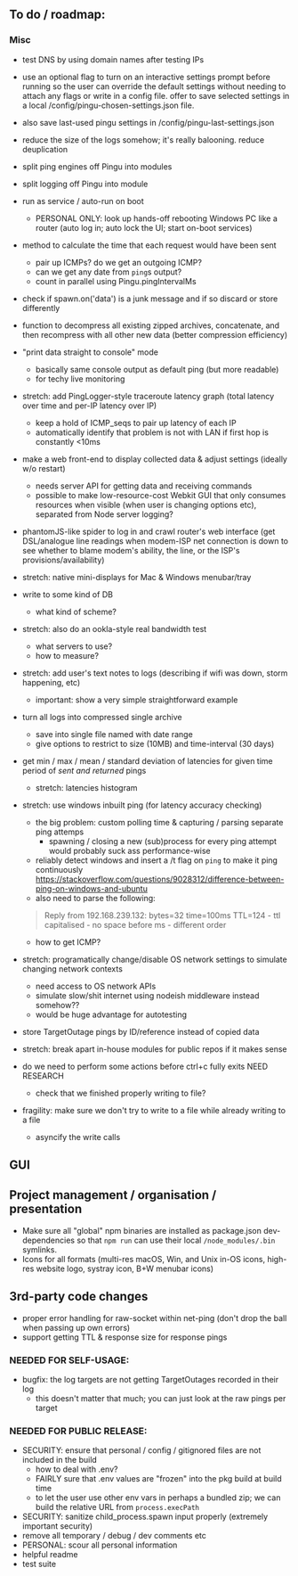 ## To do / roadmap:

### Misc

- test DNS by using domain names after testing IPs

- use an optional flag to turn on an interactive settings prompt before running so the user can override the default settings without needing to attach any flags or write in a config file. offer to save selected settings in a local /config/pingu-chosen-settings.json file. 

- also save last-used pingu settings in /config/pingu-last-settings.json

- reduce the size of the logs somehow; it's really balooning. reduce deuplication

- split ping engines off Pingu into modules

- split logging off Pingu into module

- run as service / auto-run on boot 
	- PERSONAL ONLY: look up hands-off rebooting Windows PC like a router (auto log in; auto lock the UI; start on-boot services)

- method to calculate the time that each request would have been sent
	- pair up ICMPs? do we get an outgoing ICMP?
	- can we get any date from `ping`s output?
	- count in parallel using Pingu.pingIntervalMs

- check if spawn.on('data') is a junk message and if so discard or store differently

- function to decompress all existing zipped archives, concatenate, and then recompress with all other new data (better compression efficiency)

- "print data straight to console" mode
	- basically same console output as default ping (but more readable)
	- for techy live monitoring

- stretch: add PingLogger-style traceroute latency graph (total latency over time and per-IP latency over IP)
	- keep a hold of ICMP_seqs to pair up latency of each IP
	- automatically identify that problem is not with LAN if first hop is constantly <10ms

- make a web front-end to display collected data & adjust settings (ideally w/o restart)
	- needs server API for getting data and receiving commands
	- possible to make low-resource-cost Webkit GUI that only consumes resources when visible (when user is changing options etc), separated from Node server logging?

- phantomJS-like spider to log in and crawl router's web interface (get DSL/analogue line readings when modem-ISP net connection is down to see whether to blame modem's ability, the line, or the ISP's provisions/availability)

- stretch: native mini-displays for Mac & Windows menubar/tray

- write to some kind of DB
	- what kind of scheme?

- stretch: also do an ookla-style real bandwidth test
	- what servers to use?
	- how to measure?

- stretch: add user's text notes to logs (describing if wifi was down, storm happening, etc)
	- important: show a very simple straightforward example

- turn all logs into compressed single archive 
	- save into single file named with date range
	- give options to restrict to size (10MB) and time-interval (30 days)

- get min / max / mean / standard deviation of latencies for given time period of *sent and returned* pings
	- stretch: latencies histogram

- stretch: use windows inbuilt ping (for latency accuracy checking)
	- the big problem: custom polling time & capturing / parsing separate ping attemps
		- spawning / closing a new (sub)process for every ping attempt would probably suck ass performance-wise
	- reliably detect windows and insert a /t flag on `ping` to make it ping continuously
	https://stackoverflow.com/questions/9028312/difference-between-ping-on-windows-and-ubuntu
	- also need to parse the following:
	> Reply from 192.168.239.132: bytes=32 time=100ms TTL=124
		- ttl capitalised
		- no space before ms
		- different order
	- how to get ICMP?

- stretch: programatically change/disable OS network settings to simulate changing network contexts 
	- need access to OS network APIs
	- simulate slow/shit internet using nodeish middleware instead somehow??
	- would be huge advantage for autotesting

- store TargetOutage pings by ID/reference instead of copied data

- stretch: break apart in-house modules for public repos if it makes sense

- do we need to perform some actions before ctrl+c fully exits NEED RESEARCH
	- check that we finished properly writing to file?

- fragility: make sure we don't try to write to a file while already writing to a file
	- asyncify the write calls

## GUI

## Project management / organisation / presentation

- Make sure all "global" npm binaries are installed as package.json dev-dependencies so that `npm run` can use their local `/node_modules/.bin` symlinks.
- Icons for all formats (multi-res macOS, Win, and Unix in-OS icons, high-res website logo, systray icon, B+W menubar icons)


## 3rd-party code changes

- proper error handling for raw-socket within net-ping (don't drop the ball when passing up own errors)
- support getting TTL & response size for response pings

### NEEDED FOR SELF-USAGE:

- bugfix: the log targets are not getting TargetOutages recorded in their log
	- this doesn't matter that much; you can just look at the raw pings per target

### NEEDED FOR PUBLIC RELEASE:

- SECURITY: ensure that personal / config / gitignored files are not included in the build
	- how to deal with .env?
	- FAIRLY sure that .env values are "frozen" into the pkg build at build time
	- to let the user use other env vars in perhaps a bundled zip; we can build the relative URL from `process.execPath`
- SECURITY: sanitize child_process.spawn input properly (extremely important security)
- remove all temporary / debug / dev comments etc
- PERSONAL: scour all personal information
- helpful readme
- test suite